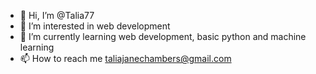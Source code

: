 - 👋 Hi, I’m @Talia77
- 👀 I’m interested in web development
- 🌱 I’m currently learning web development, basic python and machine learning
- 📫 How to reach me taliajanechambers@gmail.com

<!---
Talia77/Talia77 is a ✨ special ✨ repository because its `README.md` (this file) appears on your GitHub profile.
You can click the Preview link to take a look at your changes.
--->
